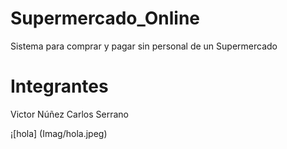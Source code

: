 # Supermercado_Online
Sistema para comprar y pagar sin personal de un Supermercado
# Integrantes
Victor Núñez
Carlos Serrano

¡[hola] (Imag/hola.jpeg)
